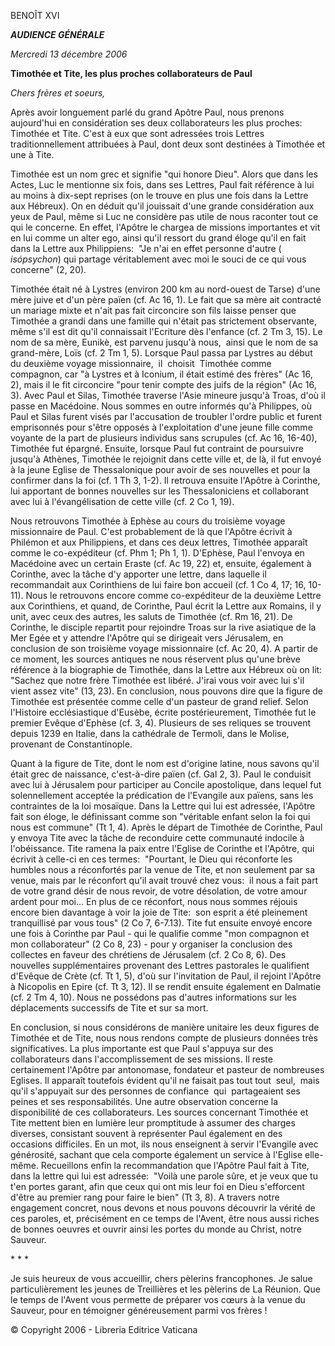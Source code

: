 BENOÎT XVI

***AUDIENCE GÉNÉRALE***

*Mercredi 13 décembre 2006*

**Timothée et Tite, les plus proches collaborateurs de Paul**

*Chers frères et soeurs,*

Après avoir longuement parlé du grand Apôtre Paul, nous prenons aujourd'hui en considération ses deux collaborateurs les plus proches:  Timothée et Tite. C'est à eux que sont adressées trois Lettres traditionnellement attribuées à Paul, dont deux sont destinées à Timothée et une à Tite.

Timothée est un nom grec et signifie "qui honore Dieu". Alors que dans les Actes, Luc le mentionne six fois, dans ses Lettres, Paul fait référence à lui au moins à dix-sept reprises (on le trouve en plus une fois dans la Lettre aux Hébreux). On en déduit qu'il jouissait d'une grande considération aux yeux de Paul, même si Luc ne considère pas utile de nous raconter tout ce qui le concerne. En effet, l'Apôtre le chargea de missions importantes et vit en lui comme un alter ego, ainsi qu'il ressort du grand éloge qu'il en fait dans la Lettre aux Philippiens:  "Je n'ai en effet personne d'autre ( *isópsychon*) qui partage véritablement avec moi le souci de ce qui vous concerne" (2, 20).

Timothée était né à Lystres (environ 200 km au nord-ouest de Tarse) d'une mère juive et d'un père païen (cf. Ac 16, 1). Le fait que sa mère ait contracté un mariage mixte et n'ait pas fait circoncire son fils laisse penser que Timothée a grandi dans une famille qui n'était pas strictement observante, même s'il est dit qu'il connaissait l'Ecriture dès l'enfance (cf. 2 Tm 3, 15). Le nom de sa mère, Eunikè, est parvenu jusqu'à nous,  ainsi que le nom de sa grand-mère, Loïs (cf. 2 Tm 1, 5). Lorsque Paul passa par Lystres au début du deuxième voyage missionnaire,  il  choisit  Timothée comme compagnon, car "à Lystres et à Iconium, il était estimé des frères" (Ac 16, 2), mais il le fit circoncire "pour tenir compte des juifs de la région" (Ac 16, 3). Avec Paul et Silas, Timothée traverse l'Asie mineure jusqu'à Troas, d'où il passe en Macédoine. Nous sommes en outre informés qu'à Philippes, où Paul et Silas furent visés par l'accusation de troubler l'ordre public et furent emprisonnés pour s'être opposés à l'exploitation d'une jeune fille comme voyante de la part de plusieurs individus sans scrupules (cf. Ac 16, 16-40), Timothée fut épargné. Ensuite, lorsque Paul fut contraint de poursuivre jusqu'à Athènes, Timothée le rejoignit dans cette ville et, de là, il fut envoyé à la jeune Eglise de Thessalonique pour avoir de ses nouvelles et pour la confirmer dans la foi (cf. 1 Th 3, 1-2). Il retrouva ensuite l'Apôtre à Corinthe, lui apportant de bonnes nouvelles sur les Thessaloniciens et collaborant avec lui à l'évangélisation de cette ville (cf. 2 Co 1, 19).

Nous retrouvons Timothée à Ephèse au cours du troisième voyage missionnaire de Paul. C'est probablement de là que l'Apôtre écrivit à Philémon et aux Philippiens, et dans ces deux lettres, Timothée apparaît comme le co-expéditeur (cf. Phm 1; Ph 1, 1). D'Ephèse, Paul l'envoya en Macédoine avec un certain Eraste (cf. Ac 19, 22) et, ensuite, également à Corinthe, avec la tâche d'y apporter une lettre, dans laquelle il recommandait aux Corinthiens de lui faire bon accueil (cf. 1 Co 4, 17; 16, 10-11). Nous le retrouvons encore comme co-expéditeur de la deuxième Lettre aux Corinthiens, et quand, de Corinthe, Paul écrit la Lettre aux Romains, il y unit, avec ceux des autres, les saluts de Timothée (cf. Rm 16, 21). De Corinthe, le disciple repartit pour rejoindre Troas sur la rive asiatique de la Mer Egée et y attendre l'Apôtre qui se dirigeait vers Jérusalem, en conclusion de son troisième voyage missionnaire (cf. Ac 20, 4). A partir de ce moment, les sources antiques ne nous réservent plus qu'une brève référence à la biographie de Timothée, dans la Lettre aux Hébreux où on lit:  "Sachez que notre frère Timothée est libéré. J'irai vous voir avec lui s'il vient assez vite" (13, 23). En conclusion, nous pouvons dire que la figure de Timothée est présentée comme celle d'un pasteur de grand relief. Selon l'Histoire ecclésiastique d'Eusèbe, écrite postérieurement, Timothée fut le premier Evêque d'Ephèse (cf. 3, 4). Plusieurs de ses reliques se trouvent depuis 1239 en Italie, dans la cathédrale de Termoli, dans le Molise, provenant de Constantinople.

Quant à la figure de Tite, dont le nom est d'origine latine, nous savons qu'il était grec de naissance, c'est-à-dire païen (cf. Gal 2, 3). Paul le conduisit avec lui à Jérusalem pour participer au Concile apostolique, dans lequel fut solennellement acceptée la prédication de l'Evangile aux païens, sans les contraintes de la loi mosaïque. Dans la Lettre qui lui est adressée, l'Apôtre fait son éloge, le définissant comme son "véritable enfant selon la foi qui nous est commune" (Tt 1, 4). Après le départ de Timothée de Corinthe, Paul y envoya Tite avec la tâche de reconduire cette communauté indocile à l'obéissance. Tite ramena la paix entre l'Eglise de Corinthe et l'Apôtre, qui écrivit à celle-ci en ces termes:  "Pourtant, le Dieu qui réconforte les humbles nous a réconfortés par la venue de Tite, et non seulement par sa venue, mais par le réconfort qu'il avait trouvé chez vous:  il nous a fait part de votre grand désir de nous revoir, de votre désolation, de votre amour ardent pour moi... En plus de ce réconfort, nous nous sommes réjouis encore bien davantage à voir la joie de Tite:  son esprit a été pleinement tranquillisé par vous tous" (2 Co 7, 6-7.13). Tite fut ensuite envoyé encore une fois à Corinthe par Paul - qui le qualifie comme "mon compagnon et mon collaborateur" (2 Co 8, 23) - pour y organiser la conclusion des collectes en faveur des chrétiens de Jérusalem (cf. 2 Co 8, 6). Des nouvelles supplémentaires provenant des Lettres pastorales le qualifient d'Evêque de Crète (cf. Tt 1, 5), d'où sur l'invitation de Paul, il rejoint l'Apôtre à Nicopolis en Epire (cf. Tt 3, 12). Il se rendit ensuite également en Dalmatie (cf. 2 Tm 4, 10). Nous ne possédons pas d'autres informations sur les déplacements successifs de Tite et sur sa mort.

En conclusion, si nous considérons de manière unitaire les deux figures de Timothée et de Tite, nous nous rendons compte de plusieurs données très significatives. La plus importante est que Paul s'appuya sur des collaborateurs dans l'accomplissement de ses missions. Il reste certainement l'Apôtre par antonomase, fondateur et pasteur de nombreuses Eglises. Il apparaît toutefois évident qu'il ne faisait pas tout tout  seul,  mais qu'il s'appuyait sur des personnes de confiance  qui  partageaient ses peines et ses responsabilités. Une autre observation concerne la disponibilité de ces collaborateurs. Les sources concernant Timothée et Tite mettent bien en lumière leur promptitude à assumer des charges diverses, consistant souvent à représenter Paul également en des occasions difficiles. En un mot, ils nous enseignent à servir l'Evangile avec générosité, sachant que cela comporte également un service à l'Eglise elle-même. Recueillons enfin la recommandation que l'Apôtre Paul fait à Tite, dans la lettre qui lui est adressée:  "Voilà une parole sûre, et je veux que tu t'en portes garant, afin que ceux qui ont mis leur foi en Dieu s'efforcent d'être au premier rang pour faire le bien" (Tt 3, 8). A travers notre engagement concret, nous devons et nous pouvons découvrir la vérité de ces paroles, et, précisément en ce temps de l'Avent, être nous aussi riches de bonnes oeuvres et ouvrir ainsi les portes du monde au Christ, notre Sauveur.

\* \* \*

Je suis heureux de vous accueillir, chers pèlerins francophones. Je salue particulièrement les jeunes de Treillières et les pèlerins de La Réunion. Que le temps de l'Avent vous permette de préparer vos cœurs à la venue du Sauveur, pour en témoigner généreusement parmi vos frères !

© Copyright 2006 - Libreria Editrice Vaticana